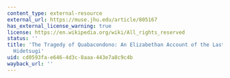 ```yaml
---
content_type: external-resource
external_url: https://muse.jhu.edu/article/805167
has_external_license_warning: true
license: https://en.wikipedia.org/wiki/All_rights_reserved
status: ''
title: 'The Tragedy of Quabacondono: An Elizabethan Account of the Last Days of Toyotomi
  Hidetsugi'
uid: cd0593fa-e646-4d3c-8aaa-443e7a8c9c4b
wayback_url: ''
---
```

